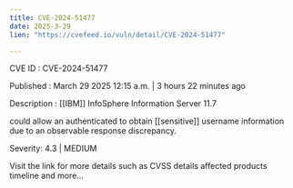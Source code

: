 ```yaml
---
title: CVE-2024-51477
date: 2025-3-29
lien: "https://cvefeed.io/vuln/detail/CVE-2024-51477"

---
```


CVE ID : CVE-2024-51477

Published :  March 29
2025
12:15 a.m. | 3 hours
22 minutes ago

Description : [[IBM]] InfoSphere Information Server 11.7 

could allow an authenticated to obtain [[sensitive]] username information due to an observable response discrepancy.

Severity: 4.3 | MEDIUM

Visit the link for more details
such as CVSS details
affected products
timeline
and more...
